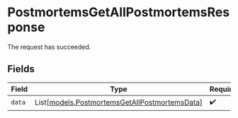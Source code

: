# PostmortemsGetAllPostmortemsResponse

The request has succeeded.


## Fields

| Field                                                                                          | Type                                                                                           | Required                                                                                       | Description                                                                                    |
| ---------------------------------------------------------------------------------------------- | ---------------------------------------------------------------------------------------------- | ---------------------------------------------------------------------------------------------- | ---------------------------------------------------------------------------------------------- |
| `data`                                                                                         | List[[models.PostmortemsGetAllPostmortemsData](../models/postmortemsgetallpostmortemsdata.md)] | :heavy_check_mark:                                                                             | N/A                                                                                            |
